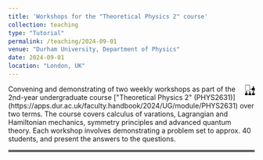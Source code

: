 ```yaml
---
title: 'Workshops for the "Theoretical Physics 2" course'
collection: teaching
type: "Tutorial"
permalink: /teaching/2024-09-01
venue: "Durham University, Department of Physics"
date: 2024-09-01
location: "London, UK"
---
```


<img align="right" src="images/workshop.png" width="20px">
Convening and demonstrating of two weekly workshops as part of the 2nd-year undergraduate course ["Theoretical Physics 2" (PHYS2631)](https://apps.dur.ac.uk/faculty.handbook/2024/UG/module/PHYS2631) over two terms. The course covers calculus of varations, Lagrangian and Hamiltonian mechanics, symmetry principles and advanced quantum theory. Each workshop involves demonstrating a problem set to approx. 40 students, and present the answers to the questions.

<hr style="border:2px solid gray">